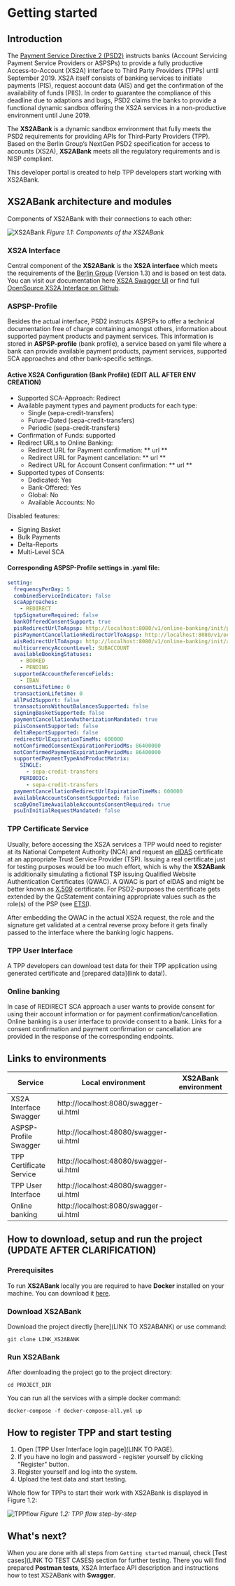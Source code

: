 # Getting started

## Introduction

The [Payment Service Directive 2 (PSD2)](https://eur-lex.europa.eu/legal-content/EN/TXT/PDF/?uri=CELEX:32015L2366&from=EN)
instructs banks (Account Servicing Payment Service Providers or ASPSPs) to provide a fully productive Access-to-Account (XS2A)
interface to Third Party Providers (TPPs) until September 2019. XS2A
itself consists of banking services to initiate payments (PIS), request
account data (AIS) and get the confirmation of the availability of funds
(PIIS). In order to guarantee the compliance of this deadline due to
adaptions and bugs, PSD2 claims the banks to provide a functional dynamic
sandbox offering the XS2A services in a non-productive environment until
June 2019.

The **XS2ABank** is a dynamic sandbox environment that fully meets the PSD2 requirements for providing APIs for Third-Party Providers (TPP). Based on the Berlin Group’s NextGen PSD2 specification for access to accounts (XS2A), **XS2ABank** meets all the regulatory requirements and is NISP compliant.

This developer portal is created to help TPP developers start working with XS2ABank.

## XS2ABank architecture and modules

Components of XS2ABank with their connections to each other:

![XS2ABank](assets/xs2abank.svg 'Figure 1.1: Components of XS2ABank')
_Figure 1.1: Components of the XS2ABank_

### XS2A Interface

Central component of the **XS2ABank** is the **XS2A interface** which
meets the requirements of the [Berlin Group](https://www.berlin-group.org/)
(Version 1.3) and is based on test data. You can
visit our documentation here [XS2A Swagger UI](/swagger-ui.html) or find full [OpenSource XS2A Interface on Github](https://github.com/adorsys/xs2a).

### ASPSP-Profile

Besides the actual interface, PSD2 instructs ASPSPs to offer a technical documentation free of charge containing
amongst others, information about supported payment products and payment
services. This information is stored in **ASPSP-profile** (bank profile), a service based on yaml file where a bank can provide available payment products, payment services, supported SCA approaches and other bank-specific settings.

#### Active XS2A Configuration (Bank Profile) (EDIT ALL AFTER ENV CREATION)

- Supported SCA-Approach: Redirect
- Available payment types and payment products for each type:
  - Single (sepa-credit-transfers)
  - Future-Dated (sepa-credit-transfers)
  - Periodic (sepa-credit-transfers)
- Confirmation of Funds: supported
- Redirect URLs to Online Banking:
  - Redirect URL for Payment confirmation: ** url **
  - Redirect URL for Payment cancellation: ** url **
  - Redirect URL for Account Consent confirmation: ** url **
- Supported types of Consents:
  - Dedicated: Yes
  - Bank-Offered: Yes
  - Global: No
  - Available Accounts: No

Disabled features:

- Signing Basket
- Bulk Payments
- Delta-Reports
- Multi-Level SCA

#### Corresponding ASPSP-Profile settings in .yaml file:

```yaml
setting:
  frequencyPerDay: 5
  combinedServiceIndicator: false
  scaApproaches:
    - REDIRECT
  tppSignatureRequired: false
  bankOfferedConsentSupport: true
  pisRedirectUrlToAspsp: http://localhost:8080/v1/online-banking/init/pis/{redirect-id}
  pisPaymentCancellationRedirectUrlToAspsp: http://localhost:8080/v1/online-banking/cancel/pis/{redirect-id}
  aisRedirectUrlToAspsp: http://localhost:8080/v1/online-banking/init/ais/{redirect-id}
  multicurrencyAccountLevel: SUBACCOUNT
  availableBookingStatuses:
    - BOOKED
    - PENDING
  supportedAccountReferenceFields:
    - IBAN
  consentLifetime: 0
  transactionLifetime: 0
  allPsd2Support: false
  transactionsWithoutBalancesSupported: false
  signingBasketSupported: false
  paymentCancellationAuthorizationMandated: true
  piisConsentSupported: false
  deltaReportSupported: false
  redirectUrlExpirationTimeMs: 600000
  notConfirmedConsentExpirationPeriodMs: 86400000
  notConfirmedPaymentExpirationPeriodMs: 86400000
  supportedPaymentTypeAndProductMatrix:
    SINGLE:
      - sepa-credit-transfers
    PERIODIC:
      - sepa-credit-transfers
  paymentCancellationRedirectUrlExpirationTimeMs: 600000
  availableAccountsConsentSupported: false
  scaByOneTimeAvailableAccountsConsentRequired: true
  psuInInitialRequestMandated: false
```

### TPP Certificate Service

Usually, before accessing the XS2A services a TPP would need to register
at its National Competent Authority (NCA) and request an
[eIDAS](https://eur-lex.europa.eu/legal-content/EN/TXT/PDF/?uri=CELEX:32014R0910&from=EN)
certificate at an appropriate Trust Service Provider (TSP). Issuing a
real certificate just for testing purposes would be too much effort,
which is why the **XS2ABank** is additionally simulating a fictional
TSP issuing Qualified Website Authentication Certificates (QWAC). A QWAC
is part of eIDAS and might be better known as [X.509](https://www.ietf.org/rfc/rfc3739.txt)
certificate. For PSD2-purposes the certificate gets extended by the QcStatement
containing appropriate values such as the role(s) of the PSP (see
[ETSI](https://www.etsi.org/deliver/etsi_ts/119400_119499/119495/01.01.02_60/ts_119495v010102p.pdf)).

After embedding the QWAC in the actual XS2A request, the role and the
signature get validated at a central reverse proxy before it gets
finally passed to the interface where the banking logic happens.

### TPP User Interface

A TPP developers can download test data for their TPP application using generated certificate and [prepared data](link to data!).

### Online banking

In case of REDIRECT SCA approach a user wants to provide consent for using their account information or for payment confirmation/cancellation. Online banking is a user interface to provide consent to a bank. Links for a consent confirmation and payment confirmation or cancellation are provided in the response of the corresponding endpoints.

## Links to environments

| Service                 | Local environment                      | XS2ABank environment |
| ----------------------- | -------------------------------------- | -------------------- |
| XS2A Interface Swagger  | http://localhost:8080/swagger-ui.html  |                      |
| ASPSP-Profile Swagger   | http://localhost:48080/swagger-ui.html |                      |
| TPP Certificate Service | http://localhost:48080/swagger-ui.html |                      |
| TPP User Interface      | http://localhost:48080/swagger-ui.html |                      |
| Online banking          | http://localhost:8080/swagger-ui.html  |                      |

## How to download, setup and run the project (UPDATE AFTER CLARIFICATION)

### Prerequisites

To run **XS2ABank** locally you are required to have **Docker** installed on your machine. You can download it [here](https://www.docker.com/get-started).

### Download XS2ABank

Download the project directly [here](LINK TO XS2ABANK) or use command:

`git clone LINK_XS2ABANK`

### Run XS2ABank

After downloading the project go to the project directory:

`cd PROJECT_DIR`

You can run all the services with a simple docker command:

`docker-compose -f docker-compose-all.yml up`

## How to register TPP and start testing

1. Open [TPP User Interface login page](LINK TO PAGE).
2. If you have no login and password - register yourself by clicking "Register" button.
3. Register yourself and log into the system.
4. Upload the test data and start testing.

Whole flow for TPPs to start their work with XS2ABank is displayed in Figure 1.2:

![TPPflow](assets/tppflow.svg 'Figure 1.2: TPP flow step-by-step')
_Figure 1.2: TPP flow step-by-step_

## What's next?

When you are done with all steps from `Getting started` manual, check [Test cases](LINK TO TEST CASES) section for further testing. There you will find prepared **Postman tests**, XS2A Interface API description and instructions how to test XS2ABank with **Swagger**.
